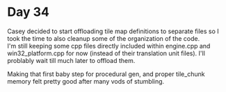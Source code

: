 # Day 34

Casey decided to start offloading tile map definitions to separate files so I took the time to also cleanup some of the organization of the code.  
I'm still keeping some cpp files directly included within engine.cpp and win32_platform.cpp for now (instead of their translation unit files). I'll problably wait till much later to offload them.

Making that first baby step for procedural gen, and proper tile_chunk memory felt pretty good after many vods of stumbling.
